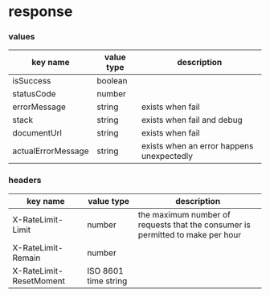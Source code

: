 # response

### values

key name | value type | description
--- | --- | ---
isSuccess | boolean |
statusCode | number |
errorMessage | string | exists when fail
stack | string | exists when fail and debug
documentUrl | string | exists when fail
actualErrorMessage | string | exists when an error happens unexpectedly

### headers

key name | value type | description
--- | --- | ---
X-RateLimit-Limit | number | the maximum number of requests that the consumer is permitted to make per hour
X-RateLimit-Remain | number |
X-RateLimit-ResetMoment | ISO 8601 time string |
